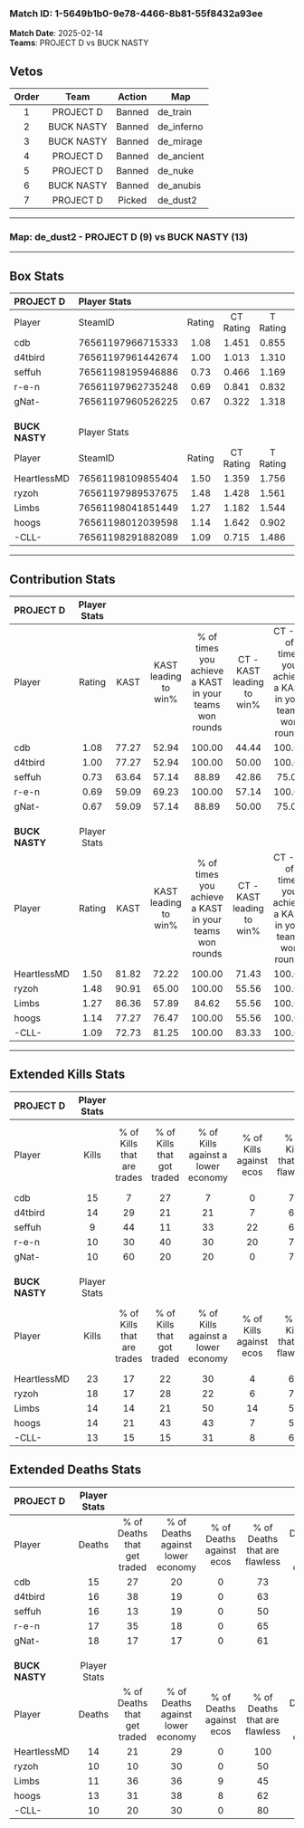 ### Match ID: 1-5649b1b0-9e78-4466-8b81-55f8432a93ee  
**Match Date**: 2025-02-14  
**Teams**: PROJECT D vs BUCK NASTY  

## Vetos  

| Order | Team | Action | Map |
| :---: | :--: | :----: | --- |
| 1 | PROJECT D | Banned | de_train |
| 2 | BUCK NASTY | Banned | de_inferno |
| 3 | BUCK NASTY | Banned | de_mirage |
| 4 | PROJECT D | Banned | de_ancient |
| 5 | PROJECT D | Banned | de_nuke |
| 6 | BUCK NASTY | Banned | de_anubis |
| 7 | PROJECT D | Picked | de_dust2 |

---  

### **Map**: de_dust2 - PROJECT D (9) vs BUCK NASTY (13)  
---  

## Box Stats  

| **PROJECT D**  | Player Stats      |        |           |          |       |      |       |         |        |      |     |
| :- | :- | :-: | :-: | :-: | :-: | :-: | :-: | :-: | :-: | :-: | :-: |
| Player         | SteamID           | Rating | CT Rating | T Rating | KAST  | ADR  | Kills | Assists | Deaths | K/D  | HS% |
| cdb            | 76561197966715333 |  1.08  |   1.451   |  0.855   | 77.27 | 67.9 |  15   |    2    |   15   | 1.00 | 53  |
| d4tbird        | 76561197961442674 |  1.00  |   1.013   |  1.310   | 77.27 | 61.4 |  14   |    4    |   16   | 0.88 | 50  |
| seffuh         | 76561198195946886 |  0.73  |   0.466   |  1.169   | 63.64 | 63.6 |   9   |    8    |   16   | 0.56 | 77  |
| r-e-n          | 76561197962735248 |  0.69  |   0.841   |  0.832   | 59.09 | 61.6 |  10   |    4    |   17   | 0.59 | 10  |
| gNat-          | 76561197960526225 |  0.67  |   0.322   |  1.318   | 59.09 | 60.8 |  10   |    5    |   18   | 0.56 | 50  |
|                |                   |        |           |          |       |      |       |         |        |      |     |
|                |                   |        |           |          |       |      |       |         |        |      |     |
|                |                   |        |           |          |       |      |       |         |        |      |     |
| **BUCK NASTY** | Player Stats      |        |           |          |       |      |       |         |        |      |     |
| Player         | SteamID           | Rating | CT Rating | T Rating | KAST  | ADR  | Kills | Assists | Deaths | K/D  | HS% |
| HeartlessMD    | 76561198109855404 |  1.50  |   1.359   |  1.756   | 81.82 | 87.3 |  23   |    0    |   14   | 1.64 | 13  |
| ryzoh          | 76561197989537675 |  1.48  |   1.428   |  1.561   | 90.91 | 83.4 |  18   |    4    |   10   | 1.80 | 50  |
| Limbs          | 76561198041851449 |  1.27  |   1.182   |  1.544   | 86.36 | 85.5 |  14   |    5    |   11   | 1.27 | 64  |
| hoogs          | 76561198012039598 |  1.14  |   1.642   |  0.902   | 77.27 | 76.4 |  14   |    8    |   13   | 1.08 | 64  |
| -CLL-          | 76561198291882089 |  1.09  |   0.715   |  1.486   | 72.73 | 63.6 |  13   |    5    |   10   | 1.30 | 76  |
---  

## Contribution Stats  

| **PROJECT D**  | Player Stats |       |                      |                                                        |                           |                                                             |                          |                                                            |
| :- | :-: | :-: | :-: | :-: | :-: | :-: | :-: | :-: |
| Player         |    Rating    | KAST  | KAST leading to win% | % of times you achieve a KAST in your teams won rounds | CT - KAST leading to win% | CT - % of times you achieve a KAST in your teams won rounds | T - KAST leading to win% | T - % of times you achieve a KAST in your teams won rounds |
| cdb            |     1.08     | 77.27 |        52.94         |                         100.00                         |           44.44           |                           100.00                            |          62.50           |                           100.00                           |
| d4tbird        |     1.00     | 77.27 |        52.94         |                         100.00                         |           50.00           |                           100.00                            |          55.56           |                           100.00                           |
| seffuh         |     0.73     | 63.64 |        57.14         |                         88.89                          |           42.86           |                            75.00                            |          71.43           |                           100.00                           |
| r-e-n          |     0.69     | 59.09 |        69.23         |                         100.00                         |           57.14           |                           100.00                            |          83.33           |                           100.00                           |
| gNat-          |     0.67     | 59.09 |        57.14         |                         88.89                          |           50.00           |                            75.00                            |          62.50           |                           100.00                           |
|                |              |       |                      |                                                        |                           |                                                             |                          |                                                            |
|                |              |       |                      |                                                        |                           |                                                             |                          |                                                            |
|                |              |       |                      |                                                        |                           |                                                             |                          |                                                            |
| **BUCK NASTY** | Player Stats |       |                      |                                                        |                           |                                                             |                          |                                                            |
| Player         |    Rating    | KAST  | KAST leading to win% | % of times you achieve a KAST in your teams won rounds | CT - KAST leading to win% | CT - % of times you achieve a KAST in your teams won rounds | T - KAST leading to win% | T - % of times you achieve a KAST in your teams won rounds |
| HeartlessMD    |     1.50     | 81.82 |        72.22         |                         100.00                         |           71.43           |                           100.00                            |          72.73           |                           100.00                           |
| ryzoh          |     1.48     | 90.91 |        65.00         |                         100.00                         |           55.56           |                           100.00                            |          72.73           |                           100.00                           |
| Limbs          |     1.27     | 86.36 |        57.89         |                         84.62                          |           55.56           |                           100.00                            |          60.00           |                           75.00                            |
| hoogs          |     1.14     | 77.27 |        76.47         |                         100.00                         |           55.56           |                           100.00                            |          100.00          |                           100.00                           |
| -CLL-          |     1.09     | 72.73 |        81.25         |                         100.00                         |           83.33           |                           100.00                            |          80.00           |                           100.00                           |
---  

## Extended Kills Stats  

| **PROJECT D**  | Player Stats |                            |                            |                                    |                         |                              |                                 |                                       |                    |           |
| :- | :-: | :-: | :-: | :-: | :-: | :-: | :-: | :-: | :-: | :-: |
| Player         |    Kills     | % of Kills that are trades | % of Kills that got traded | % of Kills against a lower economy | % of Kills against ecos | % of Kills that are flawless | % of Kills that are close duels | % of Kills that are assisted by flash | Pistol Round Kills | AWP Kills |
| cdb            |      15      |             7              |             27             |                 7                  |            0            |              73              |                7                |                   7                   |         1          |     1     |
| d4tbird        |      14      |             29             |             21             |                 21                 |            7            |              64              |                0                |                   0                   |         2          |     0     |
| seffuh         |      9       |             44             |             11             |                 33                 |           22            |              67              |                0                |                   0                   |         0          |     3     |
| r-e-n          |      10      |             30             |             40             |                 30                 |           20            |              70              |               10                |                   0                   |         0          |     1     |
| gNat-          |      10      |             60             |             20             |                 20                 |            0            |              70              |                0                |                  10                   |         1          |     2     |
|                |              |                            |                            |                                    |                         |                              |                                 |                                       |                    |           |
|                |              |                            |                            |                                    |                         |                              |                                 |                                       |                    |           |
|                |              |                            |                            |                                    |                         |                              |                                 |                                       |                    |           |
| **BUCK NASTY** | Player Stats |                            |                            |                                    |                         |                              |                                 |                                       |                    |           |
| Player         |    Kills     | % of Kills that are trades | % of Kills that got traded | % of Kills against a lower economy | % of Kills against ecos | % of Kills that are flawless | % of Kills that are close duels | % of Kills that are assisted by flash | Pistol Round Kills | AWP Kills |
| HeartlessMD    |      23      |             17             |             22             |                 30                 |            4            |              65              |                9                |                   4                   |         14         |     2     |
| ryzoh          |      18      |             17             |             28             |                 22                 |            6            |              72              |                6                |                   6                   |         0          |     4     |
| Limbs          |      14      |             14             |             21             |                 50                 |           14            |              50              |                7                |                  14                   |         0          |     0     |
| hoogs          |      14      |             21             |             43             |                 43                 |            7            |              57              |                0                |                   7                   |         0          |     2     |
| -CLL-          |      13      |             15             |             15             |                 31                 |            8            |              62              |               15                |                   0                   |         0          |     0     |
## Extended Deaths Stats  

| **PROJECT D**  | Player Stats |                             |                                   |                          |                               |                            |                           |               |
| :- | :-: | :-: | :-: | :-: | :-: | :-: | :-: | :-: |
| Player         |    Deaths    | % of Deaths that get traded | % of Deaths against lower economy | % of Deaths against ecos | % of Deaths that are flawless | % of Deaths that are close | % of Deaths while blinded | Deaths to AWP |
| cdb            |      15      |             27              |                20                 |            0             |              73               |             7              |             0             |       2       |
| d4tbird        |      16      |             38              |                19                 |            0             |              63               |             6              |            13             |       3       |
| seffuh         |      16      |             13              |                19                 |            0             |              50               |             13             |             6             |       3       |
| r-e-n          |      17      |             35              |                18                 |            0             |              65               |             0              |             6             |       2       |
| gNat-          |      18      |             17              |                17                 |            0             |              61               |             11             |             6             |       4       |
|                |              |                             |                                   |                          |                               |                            |                           |               |
|                |              |                             |                                   |                          |                               |                            |                           |               |
|                |              |                             |                                   |                          |                               |                            |                           |               |
| **BUCK NASTY** | Player Stats |                             |                                   |                          |                               |                            |                           |               |
| Player         |    Deaths    | % of Deaths that get traded | % of Deaths against lower economy | % of Deaths against ecos | % of Deaths that are flawless | % of Deaths that are close | % of Deaths while blinded | Deaths to AWP |
| HeartlessMD    |      14      |             21              |                29                 |            0             |              100              |             0              |             7             |       1       |
| ryzoh          |      10      |             10              |                30                 |            0             |              50               |             0              |             0             |       1       |
| Limbs          |      11      |             36              |                36                 |            9             |              45               |             9              |             0             |       1       |
| hoogs          |      13      |             31              |                38                 |            8             |              62               |             8              |             0             |       0       |
| -CLL-          |      10      |             20              |                30                 |            0             |              80               |             0              |            10             |       1       |
